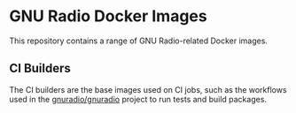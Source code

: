 # GNU Radio Docker Images

This repository contains a range of GNU Radio-related Docker images.

## CI Builders

The CI builders are the base images used on CI jobs, such as the workflows used in the [gnuradio/gnuradio](https://github.com/gnuradio/gnuradio/tree/main/.github/workflows) project to run tests and build packages.





